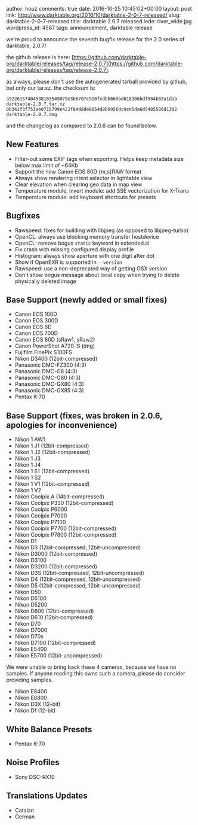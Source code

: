 author: houz
comments: true
date: 2016-10-25 10:45:02+00:00
layout: post
link: http://www.darktable.org/2016/10/darktable-2-0-7-released/
slug: darktable-2-0-7-released
title: darktable 2.0.7 released
lede: river_wide.jpg
wordpress_id: 4587
tags: announcement, darktable release

we're proud to announce the seventh bugfix release for the 2.0 series of darktable, 2.0.7!

the github release is here: [https://github.com/darktable-org/darktable/releases/tag/release-2.0.7](https://github.com/darktable-org/darktable/releases/tag/release-2.0.7).

as always, please don't use the autogenerated tarball provided by github, but only our tar.xz. the checksum is:

    a9226157404538183549079e3b8707c910fedbb669bd018106bdf584b88a1dab  darktable-2.0.7.tar.xz
    0b341f3f753ae0715799e422f84d8de8854d8b9956dc9ce5da6d5405586d1392  darktable-2.0.7.dmg

and the changelog as compared to 2.0.6 can be found below.

## New Features

* Filter-out some EXIF tags when exporting. Helps keep metadata size below max limit of ~64Kb
* Support the new Canon EOS 80D {m,s}RAW format
* Always show rendering intent selector in lighttable view
* Clear elevation when clearing geo data in map view
* Temperature module, invert module: add SSE vectorization for X-Trans
* Temperature module: add keyboard shortcuts for presets

## Bugfixes

* Rawspeed: fixes for building with libjpeg (as opposed to libjpeg-turbo)
* OpenCL: always use blocking memory transfer hostdevice
* OpenCL: remove bogus `static` keyword in extended.cl
* Fix crash with missing configured display profile
* Histogram: always show aperture with one digit after dot
* Show if OpenEXR is supported in `--version`
* Rawspeed: use a non-deprecated way of getting OSX version
* Don't show bogus message about local copy when trying to delete physically deleted image

## Base Support (newly added or small fixes)

* Canon EOS 100D
* Canon EOS 300D
* Canon EOS 6D
* Canon EOS 700D
* Canon EOS 80D (sRaw1, sRaw2)
* Canon PowerShot A720 IS (dng)
* Fujifilm FinePix S100FS
* Nikon D3400 (12bit-compressed)
* Panasonic DMC-FZ300 (4:3)
* Panasonic DMC-G8 (4:3)
* Panasonic DMC-G80 (4:3)
* Panasonic DMC-GX80 (4:3)
* Panasonic DMC-GX85 (4:3)
* Pentax K-70

## Base Support (fixes, was broken in 2.0.6, apologies for inconvenience)

* Nikon 1 AW1
* Nikon 1 J1 (12bit-compressed)
* Nikon 1 J2 (12bit-compressed)
* Nikon 1 J3
* Nikon 1 J4
* Nikon 1 S1 (12bit-compressed)
* Nikon 1 S2
* Nikon 1 V1 (12bit-compressed)
* Nikon 1 V2
* Nikon Coolpix A (14bit-compressed)
* Nikon Coolpix P330 (12bit-compressed)
* Nikon Coolpix P6000
* Nikon Coolpix P7000
* Nikon Coolpix P7100
* Nikon Coolpix P7700 (12bit-compressed)
* Nikon Coolpix P7800 (12bit-compressed)
* Nikon D1
* Nikon D3 (12bit-compressed, 12bit-uncompressed)
* Nikon D3000 (12bit-compressed)
* Nikon D3100
* Nikon D3200 (12bit-compressed)
* Nikon D3S (12bit-compressed, 12bit-uncompressed)
* Nikon D4 (12bit-compressed, 12bit-uncompressed)
* Nikon D5 (12bit-compressed, 12bit-uncompressed)
* Nikon D50
* Nikon D5100
* Nikon D5200
* Nikon D600 (12bit-compressed)
* Nikon D610 (12bit-compressed)
* Nikon D70
* Nikon D7000
* Nikon D70s
* Nikon D7100 (12bit-compressed)
* Nikon E5400
* Nikon E5700 (12bit-uncompressed)

We were unable to bring back these 4 cameras, because we have no samples.
If anyone reading this owns such a camera, please do consider providing samples.

* Nikon E8400
* Nikon E8800
* Nikon D3X (12-bit)
* Nikon Df (12-bit)

## White Balance Presets

* Pentax K-70

## Noise Profiles

* Sony DSC-RX10

## Translations Updates

* Catalan
* German
